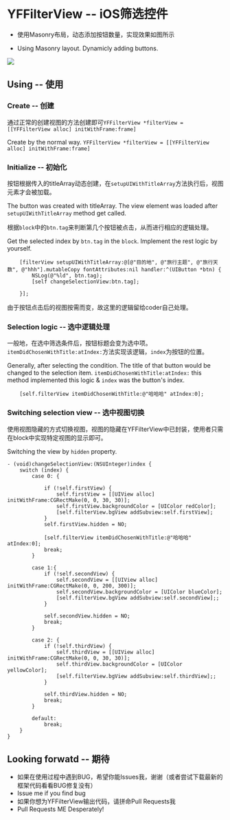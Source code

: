 # YFFilterView -- iOS筛选控件

* 使用Masonry布局，动态添加按钮数量，实现效果如图所示

* Using Masonry layout. Dynamicly adding buttons. 

 ![](http://og40kagxh.bkt.clouddn.com/public/16-12-10/71797611.jpg)

## Using -- 使用   

### Create -- 创建    
通过正常的创建视图的方法创建即可`` YFFilterView *filterView = [[YFFilterView alloc] initWithFrame:frame] ``   

Create by the normal way. `` YFFilterView *filterView = [[YFFilterView alloc] initWithFrame:frame] ``   

### Initialize -- 初始化   

按钮根据传入的titleArray动态创建，在``setupUIWithTitleArray``方法执行后，视图元素才会被加载。   

The button was created with titleArray. The view element was loaded after ``setupUIWithTitleArray`` method get called.    

根据``block``中的``btn.tag``来判断第几个按钮被点击，从而进行相应的逻辑处理。   

Get the selected index by ``btn.tag`` in the ``block``. Implement the rest logic by yourself.

```
    [filterView setupUIWithTitleArray:@[@"目的地", @"旅行主题", @"旅行天数", @"hhh"].mutableCopy fontAttributes:nil handler:^(UIButton *btn) {
        NSLog(@"%ld", btn.tag);
        [self changeSelectionView:btn.tag];
        
    }];

```
   
由于按钮点击后的视图按需而变，故这里的逻辑留给coder自己处理。

### Selection logic -- 选中逻辑处理

一般地，在选中筛选条件后，按钮标题会变为选中项。``itemDidChosenWithTitle:atIndex:``方法实现该逻辑，``index``为按钮的位置。   

Generally, after selecting the condition. The title of that button would be changed to the selection item. ``itemDidChosenWithTitle:atIndex:`` this method implemented this logic & ``index`` was the button's index.

```
    [self.filterView itemDidChosenWithTitle:@"哈哈哈" atIndex:0];

```

### Switching selection view -- 选中视图切换   

使用视图隐藏的方式切换视图，视图的隐藏在YFFilterView中已封装，使用者只需在block中实现特定视图的显示即可。   

Switching the view by ``hidden`` property.

```
- (void)changeSelectionView:(NSUInteger)index {
    switch (index) {
        case 0: {
            
            if (!self.firstView) {
                self.firstView = [[UIView alloc] initWithFrame:CGRectMake(0, 0, 30, 30)];
                self.firstView.backgroundColor = [UIColor redColor];
                [self.filterView.bgView addSubview:self.firstView];
            }
            self.firstView.hidden = NO;
            
            [self.filterView itemDidChosenWithTitle:@"哈哈哈" atIndex:0];
            break;
        }
            
        case 1:{
            if (!self.secondView) {
                self.secondView = [[UIView alloc] initWithFrame:CGRectMake(0, 0, 200, 300)];
                self.secondView.backgroundColor = [UIColor blueColor];
                [self.filterView.bgView addSubview:self.secondView];;
            }
            
            self.secondView.hidden = NO;
            break;
        }
            
        case 2: {
            if (!self.thirdView) {
                self.thirdView = [[UIView alloc] initWithFrame:CGRectMake(0, 0, 30, 30)];
                self.thirdView.backgroundColor = [UIColor yellowColor];
                [self.filterView.bgView addSubview:self.thirdView];;
            }
            
            self.thirdView.hidden = NO;
            break;
        }
            
        default:
            break;
    }
}

```

## Looking forwatd -- 期待
* 如果在使用过程中遇到BUG，希望你能Issues我，谢谢（或者尝试下载最新的框架代码看看BUG修复没有）
* Issue me if you find bug
* 如果你想为YFFilterView输出代码，请拼命Pull Requests我
* Pull Requests ME Desperately!
